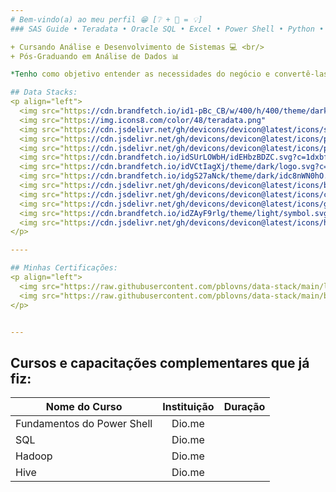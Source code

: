 ```yaml
---
# Bem-vindo(a) ao meu perfil 😁 [❔ + 🧠 = 💡]
### SAS Guide • Teradata • Oracle SQL • Excel • Power Shell • Python • Databricks

+ Cursando Análise e Desenvolvimento de Sistemas 💻 <br/>
+ Pós-Graduando em Análise de Dados 📊

*Tenho como objetivo entender as necessidades do negócio e convertê-las em soluções eficazes por meio da tecnologia.*

## Data Stacks:
<p align="left">
  <img src="https://cdn.brandfetch.io/id1-pBc_CB/w/400/h/400/theme/dark/icon.jpeg?c=1dxbfHSJFAPEGdCLU4o5B" 			title="SAS EG"			width="45px" style="margin-right: 10px;">
  <img src="https://img.icons8.com/color/48/teradata.png" 															title="Teradata"		width="45px" style="margin-right: 10px;">
  <img src="https://cdn.jsdelivr.net/gh/devicons/devicon@latest/icons/sqldeveloper/sqldeveloper-original.svg" 		title="SQL Developer"	width="45px" style="margin-right: 10px;">
  <img src="https://cdn.jsdelivr.net/gh/devicons/devicon@latest/icons/python/python-original.svg" 					title="Python"			width="45px" style="margin-right: 10px;">
  <img src="https://cdn.jsdelivr.net/gh/devicons/devicon@latest/icons/powershell/powershell-original.svg" 			title="Power Shell"		width="45px" style="margin-right: 10px;">
  <img src="https://cdn.brandfetch.io/idSUrLOWbH/idEHbzBDZC.svg?c=1dxbfHSJFAPEGdCLU4o5B" 							title="Databricks"		width="45px" style="margin-right: 10px;">
  <img src="https://cdn.brandfetch.io/idVCtIagXj/theme/dark/logo.svg?c=1dxbfHSJFAPEGdCLU4o5B" 						title="Power BI"		width="45px" style="margin-right: 10px;">
  <img src="https://cdn.brandfetch.io/idgS27aNck/theme/dark/idc8nWN0hO.svg?c=1dxbfHSJFAPEGdCLU4o5B" 				title="Azure"			width="45px" style="margin-right: 10px;">
  <img src="https://cdn.jsdelivr.net/gh/devicons/devicon@latest/icons/bitbucket/bitbucket-original-wordmark.svg" 	title="Bitbucket"		width="45px" style="margin-right: 10px;">
  <img src="https://cdn.jsdelivr.net/gh/devicons/devicon@latest/icons/confluence/confluence-plain-wordmark.svg"  	title="Confluence"		width="45px" style="margin-right: 10px;">
  <img src="https://cdn.jsdelivr.net/gh/devicons/devicon@latest/icons/git/git-plain-wordmark.svg" 					title="Git"				width="45px" style="margin-right: 10px;">
  <img src="https://cdn.brandfetch.io/idZAyF9rlg/theme/light/symbol.svg?c=1dxbfHSJFAPEGdCLU4o5B" 					title="Github"			width="45px" style="margin-right: 10px;">
  <img src="https://cdn.jsdelivr.net/gh/devicons/devicon@latest/icons/hadoop/hadoop-original.svg" 					title="Hadoop"			width="45px" style="margin-right: 10px;">
</p>

----

## Minhas Certificações:
<p align="left">
  <img src="https://raw.githubusercontent.com/pblovns/data-stack/main/lakehouse-fundamentals.png" width="147">
  <img src="https://raw.githubusercontent.com/pblovns/data-stack/main/business-intelligence-foundation-professional-certi.png" width="150">
</p>


---
```

Cursos e capacitações complementares que já fiz:
---

| Nome do Curso               | Instituição   | Duração      |
| ----------------------------|:-------------:|------------- |
| Fundamentos do Power Shell  | Dio.me        |              |
| SQL                         | Dio.me        |              |
| Hadoop                      | Dio.me        |              |
| Hive                        | Dio.me        |              |
